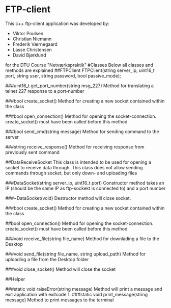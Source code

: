 # FTP-client
This c++ ftp-client application was developed by:

* Viktor Poulsen
* Christian Niemann
* Frederik Værnegaard
* Lasse Christensen
* David Bjørklund

for the DTU Course "Netværkspraktik"
#Classes
Below all classes and methods are explained
##FTPClient
FTPClient(string server_ip, uint16_t port, string user, string password, bool passive_mode);

###uint16_t get_port_number(string msg_227)
Method for translating a telnet 227 response to a port-number

###bool create_socket()
Method for creating a new socket contained within the class

###bool open_connection()
Method for opening the socket-connection. create_socket() must have been called before this method

###bool send_cmd(string message)
Method for sending command to the server

###string receive_response()
Method for receiving response from previously sent command

##DataReceiveSocket
This class is intended to be used for opening a socket to receive data through.
This class does not allow sending commands through socket, but only down- and uploading files

###DataSocket(string server_ip, uint16_t port)
Constructor method takes an IP (should be the same IP as ftp-sockekt is connected to)
and a port number

###~DataSocket(void)
Destructor method will close socket.

###bool create_socket()
Method for creating a new socket contained within the class

##bool open_connection()
Method for opening the socket-connection. create_socket() must have been called before this method

###void receive_file(string file_name)
Method for downlading a file to the Desktop

###void send_file(string file_name, string upload_path)
Method for uploading a file from the Desktop folder

###void close_socket()
Method will close the socket

##Helper

###static void raiseError(string message)
Method will print a message and exit application with exitcode 1.
###static void print_message(string message)
Method to print messages to the terminal